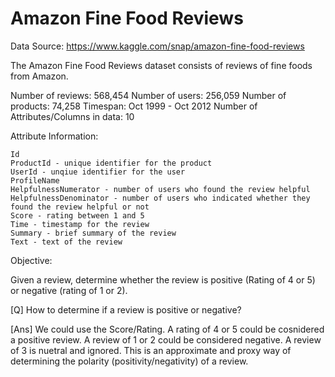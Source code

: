 # Amazon Fine Food Reviews

Data Source: https://www.kaggle.com/snap/amazon-fine-food-reviews

The Amazon Fine Food Reviews dataset consists of reviews of fine foods from Amazon.

Number of reviews: 568,454
Number of users: 256,059
Number of products: 74,258
Timespan: Oct 1999 - Oct 2012
Number of Attributes/Columns in data: 10

Attribute Information:

    Id
    ProductId - unique identifier for the product
    UserId - unqiue identifier for the user
    ProfileName
    HelpfulnessNumerator - number of users who found the review helpful
    HelpfulnessDenominator - number of users who indicated whether they found the review helpful or not
    Score - rating between 1 and 5
    Time - timestamp for the review
    Summary - brief summary of the review
    Text - text of the review

Objective:

Given a review, determine whether the review is positive (Rating of 4 or 5) or negative (rating of 1 or 2).


[Q] How to determine if a review is positive or negative?

[Ans] We could use the Score/Rating. A rating of 4 or 5 could be cosnidered a positive review. A review of 1 or 2 could be considered negative. A review of 3 is nuetral and ignored. This is an approximate and proxy way of determining the polarity (positivity/negativity) of a review.
